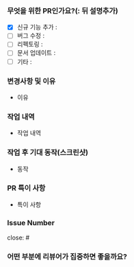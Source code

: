   ### 무엇을 위한 PR인가요?(: 뒤 설명추가)

- [x] 신규 기능 추가 :
- [ ] 버그 수정 :
- [ ] 리펙토링 :
- [ ] 문서 업데이트 :
- [ ] 기타 : 

### 변경사항 및 이유

- 이유

### 작업 내역

- 작업 내역 

### 작업 후 기대 동작(스크린샷)

- 동작 

### PR 특이 사항

- 특이 사항

### Issue Number 

close: #

### 어떤 부분에 리뷰어가 집중하면 좋을까요?


<!-- 좋은 pr 체크리스트 -->
<!-- 
- 무슨 이유로 코드를 변경했는지
- 어떤 위험이나 장애가 발견되었는지
- 어떤 부분에 리뷰어가 집중하면 좋을지
- 관련 스크린샷
- 테스트 계획 또는 완료 사항 -->
